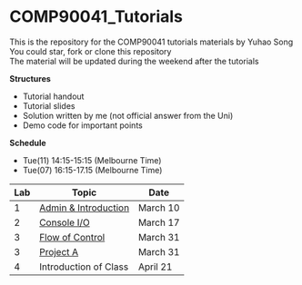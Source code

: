# COMP90041_Tutorials
This is the repository for the COMP90041 tutorials materials by Yuhao Song  
You could star, fork or clone this repository  
The material will be updated during the weekend after the tutorials  

**Structures**
  * Tutorial handout
  * Tutorial slides
  * Solution written by me (not official answer from the Uni)
  * Demo code for important points

**Schedule**
  * Tue(11) 14:15-15:15 (Melbourne Time)
  * Tue(07) 16:15-17.15 (Melbourne Time)
  
| Lab | Topic                 | Date     |
|-----|-----------------------|----------|
| 1   | [Admin & Introduction](Lab1_W2)  | March 10 |
| 2   | [Console I/O](https://github.com/Beaconsyh08/COMP90041_Programming_and_Software_Development_Tutorials_2020SEM1/tree/master/Lab2_W3)  | March 17 |
| 3   | [Flow of Control](https://github.com/Beaconsyh08/COMP90041_Programming_and_Software_Development_Tutorials_2020SEM1/tree/master/Lab3_W4)  | March 31 |
| 3   | [Project A](https://github.com/Beaconsyh08/COMP90041_Programming_and_Software_Development_Tutorials_2020SEM1/tree/master/ProjA)  | March 31 |
| 4   | Introduction of Class | April 21 |
